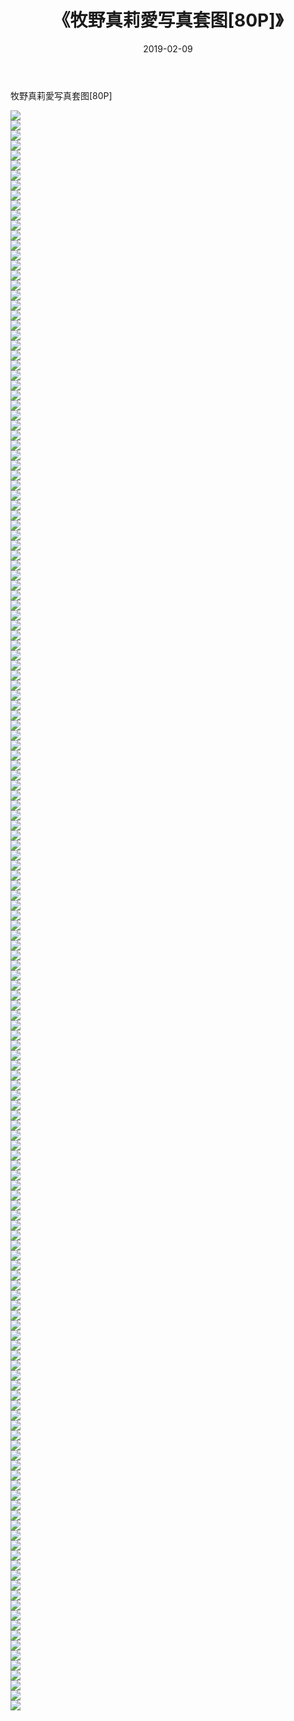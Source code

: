 ﻿---
layout: post
title:  《牧野真莉愛写真套图[80P]》
date:   2019-02-09
img: http://pic.660000.xyz/1:down/唯美/2019/牧野真莉愛写真套图[80P]/000.jpg
categories: [美女, 清纯, 唯美]
---

牧野真莉愛写真套图[80P]

  ![](http://pic.660000.xyz/1:down/唯美/2019/牧野真莉愛写真套图[80P]/001.jpg) <br> ![](http://pic.660000.xyz/1:down/唯美/2019/牧野真莉愛写真套图[80P]/002.jpg) <br> ![](http://pic.660000.xyz/1:down/唯美/2019/牧野真莉愛写真套图[80P]/003.jpg) <br> ![](http://pic.660000.xyz/1:down/唯美/2019/牧野真莉愛写真套图[80P]/004.jpg) <br> ![](http://pic.660000.xyz/1:down/唯美/2019/牧野真莉愛写真套图[80P]/005.jpg) <br> ![](http://pic.660000.xyz/1:down/唯美/2019/牧野真莉愛写真套图[80P]/006.jpg) <br> ![](http://pic.660000.xyz/1:down/唯美/2019/牧野真莉愛写真套图[80P]/007.jpg) <br> ![](http://pic.660000.xyz/1:down/唯美/2019/牧野真莉愛写真套图[80P]/008.jpg) <br> ![](http://pic.660000.xyz/1:down/唯美/2019/牧野真莉愛写真套图[80P]/009.jpg) <br> ![](http://pic.660000.xyz/1:down/唯美/2019/牧野真莉愛写真套图[80P]/010.jpg) <br> ![](http://pic.660000.xyz/1:down/唯美/2019/牧野真莉愛写真套图[80P]/011.jpg) <br> ![](http://pic.660000.xyz/1:down/唯美/2019/牧野真莉愛写真套图[80P]/012.jpg) <br> ![](http://pic.660000.xyz/1:down/唯美/2019/牧野真莉愛写真套图[80P]/013.jpg) <br> ![](http://pic.660000.xyz/1:down/唯美/2019/牧野真莉愛写真套图[80P]/014.jpg) <br> ![](http://pic.660000.xyz/1:down/唯美/2019/牧野真莉愛写真套图[80P]/015.jpg) <br> ![](http://pic.660000.xyz/1:down/唯美/2019/牧野真莉愛写真套图[80P]/016.jpg) <br> ![](http://pic.660000.xyz/1:down/唯美/2019/牧野真莉愛写真套图[80P]/017.jpg) <br> ![](http://pic.660000.xyz/1:down/唯美/2019/牧野真莉愛写真套图[80P]/018.jpg) <br> ![](http://pic.660000.xyz/1:down/唯美/2019/牧野真莉愛写真套图[80P]/019.jpg) <br> ![](http://pic.660000.xyz/1:down/唯美/2019/牧野真莉愛写真套图[80P]/020.jpg) <br> ![](http://pic.660000.xyz/1:down/唯美/2019/牧野真莉愛写真套图[80P]/021.jpg) <br> ![](http://pic.660000.xyz/1:down/唯美/2019/牧野真莉愛写真套图[80P]/022.jpg) <br> ![](http://pic.660000.xyz/1:down/唯美/2019/牧野真莉愛写真套图[80P]/023.jpg) <br> ![](http://pic.660000.xyz/1:down/唯美/2019/牧野真莉愛写真套图[80P]/024.jpg) <br> ![](http://pic.660000.xyz/1:down/唯美/2019/牧野真莉愛写真套图[80P]/025.jpg) <br> ![](http://pic.660000.xyz/1:down/唯美/2019/牧野真莉愛写真套图[80P]/026.jpg) <br> ![](http://pic.660000.xyz/1:down/唯美/2019/牧野真莉愛写真套图[80P]/027.jpg) <br> ![](http://pic.660000.xyz/1:down/唯美/2019/牧野真莉愛写真套图[80P]/028.jpg) <br> ![](http://pic.660000.xyz/1:down/唯美/2019/牧野真莉愛写真套图[80P]/029.jpg) <br> ![](http://pic.660000.xyz/1:down/唯美/2019/牧野真莉愛写真套图[80P]/030.jpg) <br> ![](http://pic.660000.xyz/1:down/唯美/2019/牧野真莉愛写真套图[80P]/031.jpg) <br> ![](http://pic.660000.xyz/1:down/唯美/2019/牧野真莉愛写真套图[80P]/032.jpg) <br> ![](http://pic.660000.xyz/1:down/唯美/2019/牧野真莉愛写真套图[80P]/033.jpg) <br> ![](http://pic.660000.xyz/1:down/唯美/2019/牧野真莉愛写真套图[80P]/034.jpg) <br> ![](http://pic.660000.xyz/1:down/唯美/2019/牧野真莉愛写真套图[80P]/035.jpg) <br> ![](http://pic.660000.xyz/1:down/唯美/2019/牧野真莉愛写真套图[80P]/036.jpg) <br> ![](http://pic.660000.xyz/1:down/唯美/2019/牧野真莉愛写真套图[80P]/037.jpg) <br> ![](http://pic.660000.xyz/1:down/唯美/2019/牧野真莉愛写真套图[80P]/038.jpg) <br> ![](http://pic.660000.xyz/1:down/唯美/2019/牧野真莉愛写真套图[80P]/039.jpg) <br> ![](http://pic.660000.xyz/1:down/唯美/2019/牧野真莉愛写真套图[80P]/040.jpg) <br> ![](http://pic.660000.xyz/1:down/唯美/2019/牧野真莉愛写真套图[80P]/041.jpg) <br> ![](http://pic.660000.xyz/1:down/唯美/2019/牧野真莉愛写真套图[80P]/042.jpg) <br> ![](http://pic.660000.xyz/1:down/唯美/2019/牧野真莉愛写真套图[80P]/043.jpg) <br> ![](http://pic.660000.xyz/1:down/唯美/2019/牧野真莉愛写真套图[80P]/044.jpg) <br> ![](http://pic.660000.xyz/1:down/唯美/2019/牧野真莉愛写真套图[80P]/045.jpg) <br> ![](http://pic.660000.xyz/1:down/唯美/2019/牧野真莉愛写真套图[80P]/046.jpg) <br> ![](http://pic.660000.xyz/1:down/唯美/2019/牧野真莉愛写真套图[80P]/047.jpg) <br> ![](http://pic.660000.xyz/1:down/唯美/2019/牧野真莉愛写真套图[80P]/048.jpg) <br> ![](http://pic.660000.xyz/1:down/唯美/2019/牧野真莉愛写真套图[80P]/049.jpg) <br> ![](http://pic.660000.xyz/1:down/唯美/2019/牧野真莉愛写真套图[80P]/050.jpg) <br> ![](http://pic.660000.xyz/1:down/唯美/2019/牧野真莉愛写真套图[80P]/051.jpg) <br> ![](http://pic.660000.xyz/1:down/唯美/2019/牧野真莉愛写真套图[80P]/052.jpg) <br> ![](http://pic.660000.xyz/1:down/唯美/2019/牧野真莉愛写真套图[80P]/053.jpg) <br> ![](http://pic.660000.xyz/1:down/唯美/2019/牧野真莉愛写真套图[80P]/054.jpg) <br> ![](http://pic.660000.xyz/1:down/唯美/2019/牧野真莉愛写真套图[80P]/055.jpg) <br> ![](http://pic.660000.xyz/1:down/唯美/2019/牧野真莉愛写真套图[80P]/056.jpg) <br> ![](http://pic.660000.xyz/1:down/唯美/2019/牧野真莉愛写真套图[80P]/057.jpg) <br> ![](http://pic.660000.xyz/1:down/唯美/2019/牧野真莉愛写真套图[80P]/058.jpg) <br> ![](http://pic.660000.xyz/1:down/唯美/2019/牧野真莉愛写真套图[80P]/059.jpg) <br> ![](http://pic.660000.xyz/1:down/唯美/2019/牧野真莉愛写真套图[80P]/060.jpg) <br> ![](http://pic.660000.xyz/1:down/唯美/2019/牧野真莉愛写真套图[80P]/061.jpg) <br> ![](http://pic.660000.xyz/1:down/唯美/2019/牧野真莉愛写真套图[80P]/062.jpg) <br> ![](http://pic.660000.xyz/1:down/唯美/2019/牧野真莉愛写真套图[80P]/063.jpg) <br> ![](http://pic.660000.xyz/1:down/唯美/2019/牧野真莉愛写真套图[80P]/064.jpg) <br> ![](http://pic.660000.xyz/1:down/唯美/2019/牧野真莉愛写真套图[80P]/065.jpg) <br> ![](http://pic.660000.xyz/1:down/唯美/2019/牧野真莉愛写真套图[80P]/066.jpg) <br> ![](http://pic.660000.xyz/1:down/唯美/2019/牧野真莉愛写真套图[80P]/067.jpg) <br> ![](http://pic.660000.xyz/1:down/唯美/2019/牧野真莉愛写真套图[80P]/068.jpg) <br> ![](http://pic.660000.xyz/1:down/唯美/2019/牧野真莉愛写真套图[80P]/069.jpg) <br> ![](http://pic.660000.xyz/1:down/唯美/2019/牧野真莉愛写真套图[80P]/070.jpg) <br> ![](http://pic.660000.xyz/1:down/唯美/2019/牧野真莉愛写真套图[80P]/071.jpg) <br> ![](http://pic.660000.xyz/1:down/唯美/2019/牧野真莉愛写真套图[80P]/072.jpg) <br> ![](http://pic.660000.xyz/1:down/唯美/2019/牧野真莉愛写真套图[80P]/073.jpg) <br> ![](http://pic.660000.xyz/1:down/唯美/2019/牧野真莉愛写真套图[80P]/074.jpg) <br> ![](http://pic.660000.xyz/1:down/唯美/2019/牧野真莉愛写真套图[80P]/075.jpg) <br> ![](http://pic.660000.xyz/1:down/唯美/2019/牧野真莉愛写真套图[80P]/076.jpg) <br> ![](http://pic.660000.xyz/1:down/唯美/2019/牧野真莉愛写真套图[80P]/077.jpg) <br> ![](http://pic.660000.xyz/1:down/唯美/2019/牧野真莉愛写真套图[80P]/078.jpg) <br> ![](http://pic.660000.xyz/1:down/唯美/2019/牧野真莉愛写真套图[80P]/079.jpg) <br> ![](http://pic.660000.xyz/1:down/唯美/2019/牧野真莉愛写真套图[80P]/080.jpg) <br> ![](http://pic.660000.xyz/1:down/唯美/2019/牧野真莉愛写真套图[80P]/081.jpg) <br> ![](http://pic.660000.xyz/1:down/唯美/2019/牧野真莉愛写真套图[80P]/082.jpg) <br> ![](http://pic.660000.xyz/1:down/唯美/2019/牧野真莉愛写真套图[80P]/083.jpg) <br> ![](http://pic.660000.xyz/1:down/唯美/2019/牧野真莉愛写真套图[80P]/084.jpg) <br> ![](http://pic.660000.xyz/1:down/唯美/2019/牧野真莉愛写真套图[80P]/085.jpg) <br> ![](http://pic.660000.xyz/1:down/唯美/2019/牧野真莉愛写真套图[80P]/086.jpg) <br> ![](http://pic.660000.xyz/1:down/唯美/2019/牧野真莉愛写真套图[80P]/087.jpg) <br> ![](http://pic.660000.xyz/1:down/唯美/2019/牧野真莉愛写真套图[80P]/088.jpg) <br> ![](http://pic.660000.xyz/1:down/唯美/2019/牧野真莉愛写真套图[80P]/089.jpg) <br> ![](http://pic.660000.xyz/1:down/唯美/2019/牧野真莉愛写真套图[80P]/090.jpg) <br> ![](http://pic.660000.xyz/1:down/唯美/2019/牧野真莉愛写真套图[80P]/091.jpg) <br> ![](http://pic.660000.xyz/1:down/唯美/2019/牧野真莉愛写真套图[80P]/092.jpg) <br> ![](http://pic.660000.xyz/1:down/唯美/2019/牧野真莉愛写真套图[80P]/093.jpg) <br> ![](http://pic.660000.xyz/1:down/唯美/2019/牧野真莉愛写真套图[80P]/094.jpg) <br> ![](http://pic.660000.xyz/1:down/唯美/2019/牧野真莉愛写真套图[80P]/095.jpg) <br> ![](http://pic.660000.xyz/1:down/唯美/2019/牧野真莉愛写真套图[80P]/096.jpg) <br> ![](http://pic.660000.xyz/1:down/唯美/2019/牧野真莉愛写真套图[80P]/097.jpg) <br> ![](http://pic.660000.xyz/1:down/唯美/2019/牧野真莉愛写真套图[80P]/098.jpg) <br> ![](http://pic.660000.xyz/1:down/唯美/2019/牧野真莉愛写真套图[80P]/099.jpg) <br> ![](http://pic.660000.xyz/1:down/唯美/2019/牧野真莉愛写真套图[80P]/100.jpg) <br> ![](http://pic.660000.xyz/1:down/唯美/2019/牧野真莉愛写真套图[80P]/101.jpg) <br> ![](http://pic.660000.xyz/1:down/唯美/2019/牧野真莉愛写真套图[80P]/102.jpg) <br> ![](http://pic.660000.xyz/1:down/唯美/2019/牧野真莉愛写真套图[80P]/103.jpg) <br> ![](http://pic.660000.xyz/1:down/唯美/2019/牧野真莉愛写真套图[80P]/104.jpg) <br> ![](http://pic.660000.xyz/1:down/唯美/2019/牧野真莉愛写真套图[80P]/105.jpg) <br> ![](http://pic.660000.xyz/1:down/唯美/2019/牧野真莉愛写真套图[80P]/106.jpg) <br> ![](http://pic.660000.xyz/1:down/唯美/2019/牧野真莉愛写真套图[80P]/107.jpg) <br> ![](http://pic.660000.xyz/1:down/唯美/2019/牧野真莉愛写真套图[80P]/108.jpg) <br> ![](http://pic.660000.xyz/1:down/唯美/2019/牧野真莉愛写真套图[80P]/109.jpg) <br> ![](http://pic.660000.xyz/1:down/唯美/2019/牧野真莉愛写真套图[80P]/110.jpg) <br> ![](http://pic.660000.xyz/1:down/唯美/2019/牧野真莉愛写真套图[80P]/111.jpg) <br> ![](http://pic.660000.xyz/1:down/唯美/2019/牧野真莉愛写真套图[80P]/112.jpg) <br> ![](http://pic.660000.xyz/1:down/唯美/2019/牧野真莉愛写真套图[80P]/113.jpg) <br> ![](http://pic.660000.xyz/1:down/唯美/2019/牧野真莉愛写真套图[80P]/114.jpg) <br> ![](http://pic.660000.xyz/1:down/唯美/2019/牧野真莉愛写真套图[80P]/115.jpg) <br> ![](http://pic.660000.xyz/1:down/唯美/2019/牧野真莉愛写真套图[80P]/116.jpg) <br> ![](http://pic.660000.xyz/1:down/唯美/2019/牧野真莉愛写真套图[80P]/117.jpg) <br> ![](http://pic.660000.xyz/1:down/唯美/2019/牧野真莉愛写真套图[80P]/118.jpg) <br> ![](http://pic.660000.xyz/1:down/唯美/2019/牧野真莉愛写真套图[80P]/119.jpg) <br> ![](http://pic.660000.xyz/1:down/唯美/2019/牧野真莉愛写真套图[80P]/120.jpg) <br> ![](http://pic.660000.xyz/1:down/唯美/2019/牧野真莉愛写真套图[80P]/121.jpg) <br> ![](http://pic.660000.xyz/1:down/唯美/2019/牧野真莉愛写真套图[80P]/122.jpg) <br> ![](http://pic.660000.xyz/1:down/唯美/2019/牧野真莉愛写真套图[80P]/123.jpg) <br> ![](http://pic.660000.xyz/1:down/唯美/2019/牧野真莉愛写真套图[80P]/124.jpg) <br> ![](http://pic.660000.xyz/1:down/唯美/2019/牧野真莉愛写真套图[80P]/125.jpg) <br> ![](http://pic.660000.xyz/1:down/唯美/2019/牧野真莉愛写真套图[80P]/126.jpg) <br> ![](http://pic.660000.xyz/1:down/唯美/2019/牧野真莉愛写真套图[80P]/127.jpg) <br> ![](http://pic.660000.xyz/1:down/唯美/2019/牧野真莉愛写真套图[80P]/128.jpg) <br> ![](http://pic.660000.xyz/1:down/唯美/2019/牧野真莉愛写真套图[80P]/129.jpg) <br> ![](http://pic.660000.xyz/1:down/唯美/2019/牧野真莉愛写真套图[80P]/130.jpg) <br> ![](http://pic.660000.xyz/1:down/唯美/2019/牧野真莉愛写真套图[80P]/131.jpg) <br> ![](http://pic.660000.xyz/1:down/唯美/2019/牧野真莉愛写真套图[80P]/132.jpg) <br> ![](http://pic.660000.xyz/1:down/唯美/2019/牧野真莉愛写真套图[80P]/133.jpg) <br> ![](http://pic.660000.xyz/1:down/唯美/2019/牧野真莉愛写真套图[80P]/134.jpg) <br> ![](http://pic.660000.xyz/1:down/唯美/2019/牧野真莉愛写真套图[80P]/135.jpg) <br> ![](http://pic.660000.xyz/1:down/唯美/2019/牧野真莉愛写真套图[80P]/136.jpg) <br> ![](http://pic.660000.xyz/1:down/唯美/2019/牧野真莉愛写真套图[80P]/137.jpg) <br> ![](http://pic.660000.xyz/1:down/唯美/2019/牧野真莉愛写真套图[80P]/138.jpg) <br> ![](http://pic.660000.xyz/1:down/唯美/2019/牧野真莉愛写真套图[80P]/139.jpg) <br> ![](http://pic.660000.xyz/1:down/唯美/2019/牧野真莉愛写真套图[80P]/140.jpg) <br> ![](http://pic.660000.xyz/1:down/唯美/2019/牧野真莉愛写真套图[80P]/141.jpg) <br> ![](http://pic.660000.xyz/1:down/唯美/2019/牧野真莉愛写真套图[80P]/142.jpg) <br> ![](http://pic.660000.xyz/1:down/唯美/2019/牧野真莉愛写真套图[80P]/143.jpg) <br> ![](http://pic.660000.xyz/1:down/唯美/2019/牧野真莉愛写真套图[80P]/144.jpg) <br> ![](http://pic.660000.xyz/1:down/唯美/2019/牧野真莉愛写真套图[80P]/145.jpg) <br> ![](http://pic.660000.xyz/1:down/唯美/2019/牧野真莉愛写真套图[80P]/146.jpg) <br> ![](http://pic.660000.xyz/1:down/唯美/2019/牧野真莉愛写真套图[80P]/147.jpg) <br> ![](http://pic.660000.xyz/1:down/唯美/2019/牧野真莉愛写真套图[80P]/148.jpg) <br> ![](http://pic.660000.xyz/1:down/唯美/2019/牧野真莉愛写真套图[80P]/149.jpg) <br> ![](http://pic.660000.xyz/1:down/唯美/2019/牧野真莉愛写真套图[80P]/150.jpg) <br> ![](http://pic.660000.xyz/1:down/唯美/2019/牧野真莉愛写真套图[80P]/151.jpg) <br> ![](http://pic.660000.xyz/1:down/唯美/2019/牧野真莉愛写真套图[80P]/152.jpg) <br> ![](http://pic.660000.xyz/1:down/唯美/2019/牧野真莉愛写真套图[80P]/153.jpg) <br> ![](http://pic.660000.xyz/1:down/唯美/2019/牧野真莉愛写真套图[80P]/154.jpg) <br> ![](http://pic.660000.xyz/1:down/唯美/2019/牧野真莉愛写真套图[80P]/155.jpg) <br> ![](http://pic.660000.xyz/1:down/唯美/2019/牧野真莉愛写真套图[80P]/156.jpg) <br> ![](http://pic.660000.xyz/1:down/唯美/2019/牧野真莉愛写真套图[80P]/157.jpg) <br> ![](http://pic.660000.xyz/1:down/唯美/2019/牧野真莉愛写真套图[80P]/158.jpg) <br> ![](http://pic.660000.xyz/1:down/唯美/2019/牧野真莉愛写真套图[80P]/159.jpg) <br> ![](http://pic.660000.xyz/1:down/唯美/2019/牧野真莉愛写真套图[80P]/160.jpg) <br>